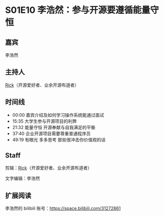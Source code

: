 # S01E10 李浩然：参与开源要遵循能量守恒

## 嘉宾
李浩然

## 主持人
[Rick](https://github.com/linuxsuren)（开源爱好者、业余开源布道者）

## 时间线
* 00:00 嘉宾介绍及如何学习操作系统能通过面试
* 15:35 大学生参与开源项目的利弊
* 21:32 能量守恒 开源奉献与自我满足的平衡
* 37:40 企业开源项目需要尊重普通程序员
* 49:19 有眼光 多多思考 那些很冲击你价值观的话

## Staff
剪辑：[Rick](https://github.com/linuxsuren)（开源爱好者、业余开源布道者）

文字编辑：李浩然

## 扩展阅读
李浩然的 bilibili 账号：https://space.bilibili.com/31272861

